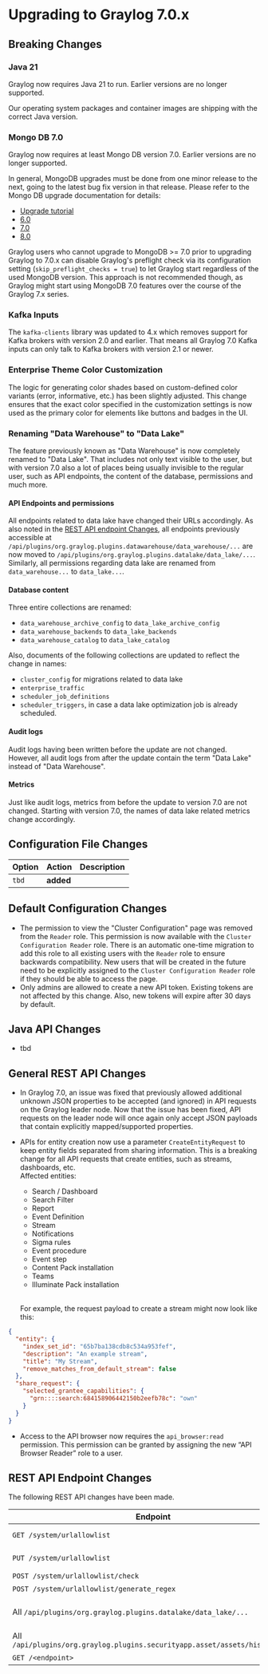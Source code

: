 Upgrading to Graylog 7.0.x
==========================

## Breaking Changes

### Java 21

Graylog now requires Java 21 to run. Earlier versions are no longer supported.

Our operating system packages and container images are shipping with the
correct Java version.

### Mongo DB 7.0

Graylog now requires at least Mongo DB version 7.0. Earlier versions are no longer supported.

In general, MongoDB upgrades must be done from one minor release to the next, going to the latest bug fix version 
in that release. Please refer to the Mongo DB upgrade documentation for details:
- [Upgrade tutorial](https://www.mongodb.com/docs/manual/tutorial/upgrade-revision/#std-label-upgrade-to-latest-revision/)
- [6.0](https://www.mongodb.com/docs/v6.0/release-notes/6.0/#upgrade-procedures)
- [7.0](https://www.mongodb.com/docs/manual/release-notes/7.0-upgrade/)
- [8.0](https://www.mongodb.com/docs/manual/release-notes/8.0-upgrade/)

Graylog users who cannot upgrade to MongoDB >= 7.0 prior to upgrading Graylog to 7.0.x can disable Graylog's preflight 
check via its configuration setting (`skip_preflight_checks = true`) to let Graylog start regardless of the used MongoDB 
version. This approach is not recommended though, as Graylog might start using MongoDB 7.0 features over the course of 
the Graylog 7.x series.

### Kafka Inputs

The `kafka-clients` library was updated to 4.x which removes support for Kafka
brokers with version 2.0 and earlier. That means all Graylog 7.0 Kafka inputs
can only talk to Kafka brokers with version 2.1 or newer.

### Enterprise Theme Color Customization

The logic for generating color shades based on custom-defined color variants (error, informative, etc.)
has been slightly adjusted. This change ensures that the exact color specified in the customization settings
is now used as the primary color for elements like buttons and badges in the UI.

### Renaming "Data Warehouse" to "Data Lake"
The feature previously known as "Data Warehouse" is now completely renamed to "Data Lake". That includes not only text
visible to the user, but with version 7.0 also a lot of places being usually invisible to the regular user, such as API
endpoints, the content of the database, permissions and much more.

#### API Endpoints and permissions
All endpoints related to data lake have changed their URLs accordingly. As also noted in
the [REST API endpoint Changes](#rest-api-endpoint-changes), all endpoints previously accessible at
`/api/plugins/org.graylog.plugins.datawarehouse/data_warehouse/...` are now moved to
`/api/plugins/org.graylog.plugins.datalake/data_lake/...`. Similarly, all permissions regarding data lake are renamed
from `data_warehouse...` to `data_lake...`.

#### Database content
Three entire collections are renamed: 
- `data_warehouse_archive_config` to `data_lake_archive_config`
- `data_warehouse_backends` to `data_lake_backends`
- `data_warehouse_catalog` to `data_lake_catalog`

Also, documents of the following collections are updated to reflect the change in names:
- `cluster_config` for migrations related to data lake
- `enterprise_traffic`
- `scheduler_job_definitions`
- `scheduler_triggers`, in case a data lake optimization job is already scheduled.

#### Audit logs
Audit logs having been written before the update are not changed. However, all audit logs from after the update contain
the term "Data Lake" instead of "Data Warehouse".

#### Metrics
Just like audit logs, metrics from before the update to version 7.0 are not changed. Starting with version 7.0, the
names of data lake related metrics change accordingly.


## Configuration File Changes

| Option | Action    | Description |
|--------|-----------|-------------|
| `tbd`  | **added** |             |

## Default Configuration Changes

- The permission to view the "Cluster Configuration" page was removed from the `Reader` role. This permission is now
  available with the `Cluster Configuration Reader` role. There is an automatic one-time migration to add this role to
  all existing users with the `Reader` role to ensure backwards compatibility. New users that will be created in the
  future need to be explicitly assigned to the `Cluster Configuration Reader` role if they should be able to access the
  page.
- Only admins are allowed to create a new API token. Existing tokens are not affected by this change. Also, new tokens
  will expire after 30 days by default.

## Java API Changes

- tbd

## General REST API Changes

- In Graylog 7.0, an issue was fixed that previously allowed additional unknown JSON properties to be accepted
  (and ignored) in API requests on the Graylog leader node. Now that the issue has been fixed, API requests on the
  leader node will once again only accept JSON payloads that contain explicitly mapped/supported properties.
- APIs for entity creation now use a parameter `CreateEntityRequest` to keep entity fields separated from sharing
  information. This is a breaking change for all API requests that create entities, such as streams, dashboards, etc.
  <br> Affected entities:
    - Search / Dashboard
    - Search Filter
    - Report
    - Event Definition
    - Stream
    - Notifications
    - Sigma rules
    - Event procedure
    - Event step
    - Content Pack installation
    - Teams
    - Illuminate Pack installation

  <br> For example, the request payload to create a stream might now look like this:

```json
{
  "entity": {
    "index_set_id": "65b7ba138cdb8c534a953fef",
    "description": "An example stream",
    "title": "My Stream",
    "remove_matches_from_default_stream": false
  },
  "share_request": {
    "selected_grantee_capabilities": {
      "grn::::search:684158906442150b2eefb78c": "own"
    }
  }
}
```

- Access to the API browser now requires the `api_browser:read` permission. This permission can be granted by assigning
  the new “API Browser Reader” role to a user.

## REST API Endpoint Changes

The following REST API changes have been made.

| Endpoint                                                                    | Description                                                                                                                                        |
|-----------------------------------------------------------------------------|----------------------------------------------------------------------------------------------------------------------------------------------------|
| `GET /system/urlallowlist`                                                  | Renamed from `GET /system/urlwhitelist`. The corresponding REST API permission is renamed to `urlallowlist:read`.                                  |
| `PUT /system/urlallowlist`                                                  | Renamed from `PUT /system/urlwhitelist`. The corresponding REST API permission is renamed to `urlallowlist:write`                                  |
| `POST /system/urlallowlist/check`                                           | Renamed from `POST /system/urlwhitelist/check`                                                                                                     |
| `POST /system/urlallowlist/generate_regex`                                  | Renamed from `POST /system/urlwhitelist/generate_regex`                                                                                            |
| All `/api/plugins/org.graylog.plugins.datalake/data_lake/...`               | Renamed from `/api/plugins/org.graylog.plugins.datawarehouse/data_warehouse/...`. The corresponding permissions are also renamed to `data_lake...` |
| All `/api/plugins/org.graylog.plugins.securityapp.asset/assets/history/...` | Removed all endpoints. Contents of underlying `asset_history` MongoDB collection migrated to `Asset History` Index set and Stream               |
| `GET /<endpoint>`                                                           | description                                                                                                                                        |
